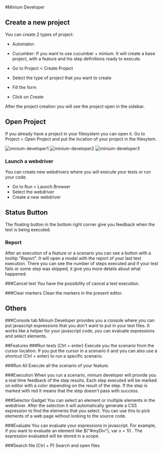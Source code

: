 #Minium Developer

## Create a new project

You can create 2 types of project:
* Automator: 
* Cucumber: If you want to use cucumber + minium. It will create a base project, with a feature   and his step definitions ready to execute.

* Go to Project < Create Project
* Select the type of project that you want to create
* Fill the form
* Click on Create

After the project creation you will see the project open in the sidebar.

## Open Project
If you already have a project in your filesystem you can open it.
Go to Project < Open Project and put the location of your project in the filesytem.

![minium-developer1](/resources/assets/minium-dev-cucumber.png "Minium developer")
![minium-developer2](/resources/assets/minium-dev-exec.png "Minium developer")
![minium-developer3](/resources/assets/minium-dev-js.png "Minium developer")

### Launch a webdriver
You can create new webdrivers where you will execute your tests or run your code.

* Go to Run < Launch Browser
* Select the webdriver
* Create a new webdriver

## Status Button
The floating button in the bottom right corner give you feedback when the test is being executed.

### Report
After an execution of a feature or a scenario you can see a button with a tooltip "Report".
It will open a modal with the report of your last test execution. There you can see the number of steps executed and if your test fails or some step was skipped, it give you more details about what happened.

###Cancel test
You have the possibility of cancel a test execution.

###Clear markers
Clean the markers in the present editor.

## Others

###Console tab
Minium Developer provides you a console where you can put javascript expressions that you don't want to put in your test files. It works like a helper for your javascript code, you can evaluate expressions and select elements.

##Features
###Run tests (Ctrl + enter)
Execute you the scenario from the cursor location. If you put the cursor in a scenario it and 
you can also use a shortcut (Ctrl + enter) to run a specific scenario.

###Run All
Execute all the scenario of your feature.

###Execution
When you run a scenario, minium developer will provide you a real time feedback of the step results. Each step executed will be marked on editor with a color depending on the result of the step. If the step is marked with red it means that the step doesn't pass with success.


###Selector Gadget
You can select an element or multiple elements in the webdriver. After the selection it will automatically generate a CSS expression to find the elements that you select. 
You can use this to pick elements of a web page without looking to the source code.

###Evaluate
You can evaluate your expressions in javascript. For example, if you want to evaluate an element like $("#myDiv"), var x = 10 . The expression evaluated will be stored in a scope.

###Search file (Ctrl + P)
Search and open files 


